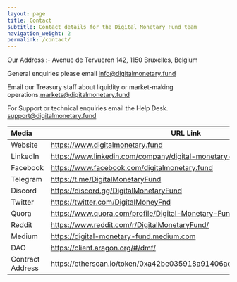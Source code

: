 ```yaml
---
layout: page
title: Contact
subtitle: Contact details for the Digital Monetary Fund team
navigation_weight: 2
permalink: /contact/
---
```


Our Address :- Avenue de Tervueren 142, 
1150 Bruxelles, 
Belgium

General enquiries please email <a href="mailto: info@digitalmonetary.fund">info@digitalmonetary.fund</a>

Email our Treasury staff about liquidity or market-making operations.<a href="mailto: markets@digitalmonetary.fund">markets@digitalmonetary.fund</a>

For Support or technical enquiries email the Help Desk. <a href="mailto: support@digitalmonetary.fund">support@digitalmonetary.fund</a>

| Media        | URL Link    |
| :---------------|------------------------------------ |
| Website	| <a href="https://www.digitalmonetary.fund" target="_blank">https://www.digitalmonetary.fund</a> |
| LinkedIn	| <a href="https://www.linkedin.com/company/digital-monetary-fund/" target="_blank">https://www.linkedin.com/company/digital-monetary-fund/</a> |
| Facebook	| <a href="https://www.facebook.com/digitalmonetary.fund" target="_blank">https://www.facebook.com/digitalmonetary.fund</a> |
| Telegram 	| <a href="https://t.me/DigitalMonetaryFund" target="_blank">https://t.me/DigitalMonetaryFund</a> |
| Discord   | <a href="https://discord.gg/68QCmgFhgH" target="_blank">https://discord.gg/DigitalMonetaryFund</a> |
| Twitter	| <a href="https://twitter.com/DigitalMoneyFnd" target="_blank">https://twitter.com/DigitalMoneyFnd</a> |
| Quora	| <a href="https://www.quora.com/profile/Digital-Monetary-Fund/" target="_blank">https://www.quora.com/profile/Digital-Monetary-Fund/</a>|
| Reddit	| <a href="https://www.reddit.com/r/DigitalMonetaryFund/" target="_blank">https://www.reddit.com/r/DigitalMonetaryFund/</a>|
| Medium	| <a href="https://digital-monetary-fund.medium.com" target="_blank">https://digital-monetary-fund.medium.com</a>|
| DAO		| <a href="https://client.aragon.org/#/dmf/" target="_blank">https://client.aragon.org/#/dmf/</a> |
| Contract Address	| <a href="https://etherscan.io/token/0xa42be035918a91406ad0d756e96af0dd442e12df" target="_blank">https://etherscan.io/token/0xa42be035918a91406ad0d756e96af0dd442e12df</a> |

